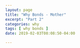 ```yaml
---
layout: page
title: "Why Bonds - Mother"
excerpt: "Part 2"
categories: why
tags: [ why bonds ]
date: 2019-02-03T08:08:50-04:00

---
```


